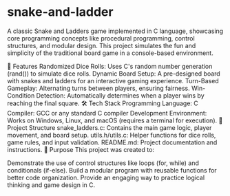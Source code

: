 # snake-and-ladder
A classic Snake and Ladders game implemented in C language, showcasing core programming concepts like procedural programming, control structures, and modular design. This project simulates the fun and simplicity of the traditional board game in a console-based environment.

🚀 Features
Randomized Dice Rolls: Uses C's random number generation (rand()) to simulate dice rolls.
Dynamic Board Setup: A pre-designed board with snakes and ladders for an interactive gaming experience.
Turn-Based Gameplay: Alternating turns between players, ensuring fairness.
Win-Condition Detection: Automatically determines when a player wins by reaching the final square.
🛠️ Tech Stack
Programming Language: C
Compiler: GCC or any standard C compiler
Development Environment: Works on Windows, Linux, and macOS (requires a terminal for execution).
📂 Project Structure
snake_ladders.c: Contains the main game logic, player movement, and board setup.
utils.h/utils.c: Helper functions for dice rolls, game rules, and input validation.
README.md: Project documentation and instructions.
🎯 Purpose
This project was created to:

Demonstrate the use of control structures like loops (for, while) and conditionals (if-else).
Build a modular program with reusable functions for better code organization.
Provide an engaging way to practice logical thinking and game design in C.

